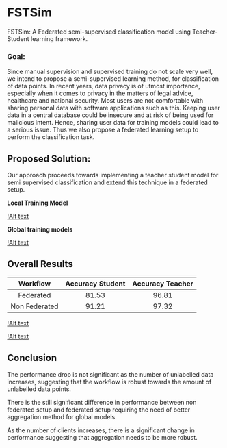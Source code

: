 # FSTSim
FSTSim: A Federated semi-supervised classification model using Teacher-Student learning framework.

### Goal:

 Since manual supervision and supervised training do not scale very well, we intend to propose a semi-supervised learning method, for classification of data points. 
In recent years, data privacy is of utmost importance, especially when it comes to privacy in the matters of legal advice, healthcare and national security. 
Most users are not comfortable with sharing personal data with software applications such as this. Keeping user data in a central database could be insecure and at risk of being used for malicious intent.
Hence, sharing user data for training models could lead to a serious issue. Thus we also propose a federated learning setup to perform the classification task.

## Proposed Solution:

Our approach proceeds towards implementing a teacher student model for semi supervised classification and extend this technique in a federated setup.

**Local Training Model**

[!Alt text](./images/local_training_model.png)

**Global training models**

[!Alt text](./images/overall_model.png)

## Overall Results

| Workflow | Accuracy Student | Accuracy Teacher |
| :---: | :---: | :---: |
| Federated | 81.53 | 96.81 |
| Non Federated | 91.21 | 97.32 |

[!Alt text](./images/fed_non_fed.png)

[!Alt text](./images/fed_non_fed_2.png)

## Conclusion

The performance drop is not significant as the number of unlabelled data increases, suggesting that the workflow is robust towards the amount of unlabelled data points.

There is the still significant	difference in performance between non federated setup and federated setup requiring the need of better aggregation method for global models.

As the number of clients increases, there is a significant change in performance suggesting that aggregation needs to be more robust.







